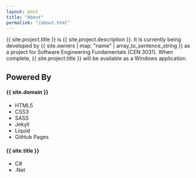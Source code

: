 ```yaml
---
layout: post
title: "About"
permalink: "/about.html"
---
```


{{ site.project.title }} is {{ site.project.description }}. It is currently being developed by {{ site.owners | map: "name" | array_to_sentence_string }} as a project for Software Engineering Fundamentals (CEN 3031). When complete, {{ site.project.title }} will be available as a Windows application.

## Powered By

#### {{ site.domain }}
- HTML5
- CSS3
- SASS
- Jekyll
- Liquid
- GitHub Pages

#### {{ site.title }}
- C#
- .Net
